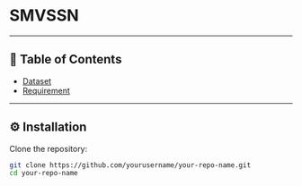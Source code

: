 #  SMVSSN
---

## 📂 Table of Contents

- [Dataset](#Dataset)
- [Requirement](#Requirement)


---

## ⚙️ Installation

Clone the repository:

```bash
git clone https://github.com/yourusername/your-repo-name.git
cd your-repo-name

